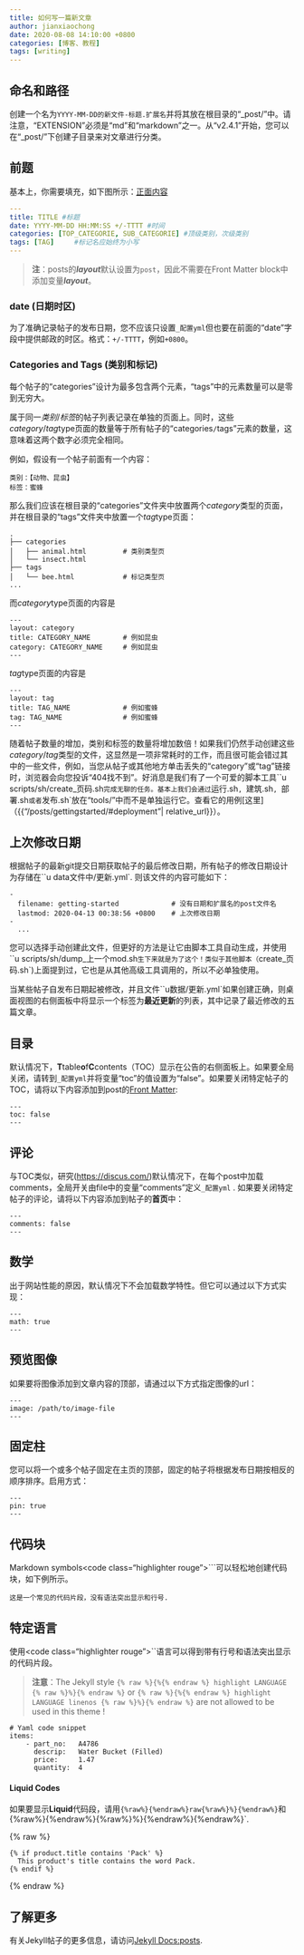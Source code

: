```yaml
---
title: 如何写一篇新文章
author: jianxiaochong
date: 2020-08-08 14:10:00 +0800
categories: [博客、教程]
tags: [writing]
---
```


## 命名和路径

创建一个名为`YYYY-MM-DD的新文件-标题.扩展名`并将其放在根目录的“_post/”中。请注意，“EXTENSION”必须是“md”和“markdown”之一。从“v2.4.1”开始，您可以在“_post/”下创建子目录来对文章进行分类。

## 前题

基本上，你需要填充，如下图所示：[正面内容](https://jekyllrb.com/docs/front-matter/)

```yaml
---
title: TITLE #标题
date: YYYY-MM-DD HH:MM:SS +/-TTTT #时间
categories: [TOP_CATEGORIE, SUB_CATEGORIE] #顶级类别，次级类别
tags: [TAG]     #标记名应始终为小写
---
```

> **注**：posts的***layout***默认设置为`post`，因此不需要在Front Matter block中添加变量***layout***。

### date (日期时区)

为了准确记录帖子的发布日期，您不应该只设置`_配置yml`但也要在前面的“date”字段中提供邮政的时区。格式：`+/-TTTT`，例如`+0800`。

###  Categories and Tags (类别和标记)

每个帖子的“categories”设计为最多包含两个元素，“tags”中的元素数量可以是零到无穷大。

属于同一*类别*/*标签*的帖子列表记录在单独的页面上。同时，这些*category*/*tag*type页面的数量等于所有帖子的“categories`/`tags”元素的数量，这意味着这两个数字必须完全相同。

例如，假设有一个帖子前面有一个内容：

```
类别：【动物、昆虫】
标签：蜜蜂
```

那么我们应该在根目录的“categories”文件夹中放置两个*category*类型的页面，并在根目录的“tags”文件夹中放置一个*tag*type页面：

```
.
├── categories
│   ├── animal.html         # 类别类型页
│   └── insect.html
├── tags
│   └── bee.html            # 标记类型页
...
```
    
而*category*type页面的内容是

```
---
layout: category
title: CATEGORY_NAME        # 例如昆虫
category: CATEGORY_NAME     # 例如昆虫
---
```

*tag*type页面的内容是

```
---
layout: tag
title: TAG_NAME             # 例如蜜蜂
tag: TAG_NAME               # 例如蜜蜂
---
```

随着帖子数量的增加，类别和标签的数量将增加数倍！如果我们仍然手动创建这些*category*/*tag*类型的文件，这显然是一项非常耗时的工作，而且很可能会错过其中的一些文件，例如，当您从帖子或其他地方单击丢失的“category”或“tag”链接时，浏览器会向您投诉“404找不到”。好消息是我们有了一个可爱的脚本工具``u scripts/sh/create_页码.sh`完成无聊的任务。基本上我们会通过`运行.sh`, `建筑.sh`, `部署.sh`或者`发布.sh`放在“tools/”中而不是单独运行它。查看它的用例[这里]（{{“/posts/gettingstarted/#deployment”| relative_url}}）。

## 上次修改日期

根据帖子的最新git提交日期获取帖子的最后修改日期，所有帖子的修改日期设计为存储在``u data文件中/更新.yml`. 则该文件的内容可能如下：

```
-
  filename: getting-started             # 没有日期和扩展名的post文件名
  lastmod: 2020-04-13 00:38:56 +0800    # 上次修改日期
-
  ... 
```

您可以选择手动创建此文件，但更好的方法是让它由脚本工具自动生成，并使用``u scripts/sh/dump_上一个mod.sh`生下来就是为了这个！类似于其他脚本（`create_页码.sh`)上面提到过，它也是从其他高级工具调用的，所以不必单独使用。

当某些帖子自发布日期起被修改，并且文件``u数据/更新.yml`如果创建正确，则桌面视图的右侧面板中将显示一个标签为**最近更新**的列表，其中记录了最近修改的五篇文章。

## 目录

默认情况下，**T**table**o**f**C**contents（TOC）显示在公告的右侧面板上。如果要全局关闭，请转到`_配置yml`并将变量“toc”的值设置为“false”。如果要关闭特定帖子的TOC，请将以下内容添加到post的[Front Matter](https://jekyllrb.com/docs/front-matter/):

```
---
toc: false
---
```


## 评论

与TOC类似，研究(https://discus.com/)默认情况下，在每个post中加载comments，全局开关由file中的变量“comments”定义`_配置yml` . 如果要关闭特定帖子的评论，请将以下内容添加到帖子的**首页**中：

```
---
comments: false
---
```


## 数学

出于网站性能的原因，默认情况下不会加载数学特性。但它可以通过以下方式实现：

```
---
math: true
---
```

## 预览图像

如果要将图像添加到文章内容的顶部，请通过以下方式指定图像的url：

```
---
image: /path/to/image-file
---
```


## 固定柱

您可以将一个或多个帖子固定在主页的顶部，固定的帖子将根据发布日期按相反的顺序排序。启用方式：

```
---
pin: true
---
```

## 代码块

Markdown symbols<code class=“highlighter rouge”>```</code>可以轻松地创建代码块，如下例所示。

```
这是一个常见的代码片段，没有语法突出显示和行号.
```

## 特定语言

使用<code class=“highlighter rouge”>``语言</code>可以得到带有行号和语法突出显示的代码片段。

>**注意**：The Jekyll style `{% raw %}{%{% endraw %} highlight LANGUAGE {% raw %}%}{% endraw %}` or `{% raw %}{%{% endraw %} highlight LANGUAGE linenos {% raw %}%}{% endraw %}` are not allowed to be used in this theme !

```
# Yaml code snippet
items:
    - part_no:   A4786
      descrip:   Water Bucket (Filled)
      price:     1.47
      quantity:  4
```

#### Liquid Codes

如果要显示**Liquid**代码段，请用`{%raw%}{%endraw%}raw{%raw%}%}{%endraw%}`和{%raw%}{%endraw%}{%raw%}%}{%endraw%}{%endraw%}`.

{% raw %}
```liquid
{% if product.title contains 'Pack' %}
  This product's title contains the word Pack.
{% endif %}
```
{% endraw %}


## 了解更多

有关Jekyll帖子的更多信息，请访问[Jekyll Docs:posts](https://jekyllrb.com/docs/posts/).

